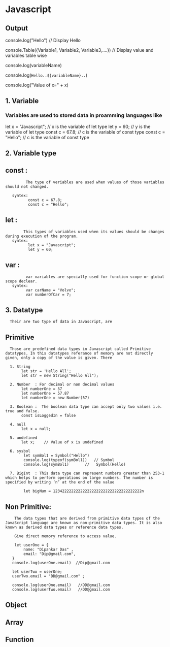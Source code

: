# Javascript
## Output
   console.log("Hello")  // Display Hello
   
   console.Table({Variable1, Variable2, Variable3,....})  // Display value and variables table wise
   
   console.log(variableName)
   
   console.log(`Hello..${variableName}..`)
   
   console.log("Value of x=" + x)

## 1. Variable
###    Variables are used to stored data in proamming languages like
       
 let x = "Javascript"; // x is the variable of let type
 let y = 60;  // y is the variable of let type
 const c = 67.8;  // c is the variable of const type
 const c = "Hello";  // c is the variable of const type
## 2. Variable type
 
 ## const : 
             The type of veriables are used when values of those variables should not changed.
       
       syntex: 
              const c = 67.8;
              const c = "Hello";
 ## let :

            This types of variables used when its values should be changes during execution of the program.
       syntex: 
              let x = "Javascript";
              let y = 60;      

## var :
             var variables are specially used for function scope or global scope declear.
       syntex:
             var carName = "Volvo";
             var numberOfCar = 7;      

 ## 3. Datatype 

      Their are two type of data in Javascript, are 

 ## Primitive
      
      Those are predefined data types in Javascript called Primitive datatypes. In this datatypes referance of memory are not directly given, only a copy of the value is given. There

      1. String
           let str = 'Hello All';
           let str = new String("Hello All");

      2. Number  : For decimal or non decimal values
           let numberOne = 57
           let numberOne = 57.87
           let numberOne = new Number(57)

      3. Boolean :  The boolean data type can accept only two values i.e. true and false.
           const isLoggedIn = false

      4. null
           let x = null;

      5. undefined
           let x;    // Value of x is undefined

      6. sysbol
            let symBol1 = Symbol("Hello")
            console.log(typeof(symBol1))   // Symbol
            console.log(symBol1)       //   Symbol(Hello)
            
      7. BigInt  : This data type can represent numbers greater than 253-1 which helps to perform operations on large numbers. The number is specified by writing ‘n’ at the end of the value

            let bigNum = 123422222222222222222222222222222222222n
            
## Non Primitive:  
        The data types that are derived from primitive data types of the JavaScript language are known as non-primitive data types. It is also known as derived data types or reference data types.

        Give direct memory reference to access value.

        let userOne = {
            name: "Dipankar Das" ,
            email: "Dip@gmail.com",
       }
       console.log(userOne.email)  //Dip@gmail.com

       let userTwo = userOne;
       userTwo.email = "DD@gmail.com" ;

       console.log(userOne.email)   //DD@gmail.com
       console.log(userTwo.email)   //DD@gmail.com

## Object
## Array
## Function
